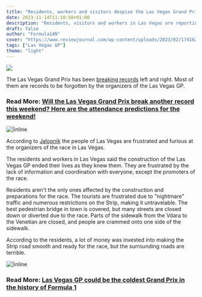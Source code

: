 ```yaml
---
title: "Residents, workers and visitors despise the Las Vegas Grand Prix: \"I hope it bankrupts them\""
date: 2023-11-14T11:10:58+01:00
description: "Residents, visitors and workers in Las Vegas are reporting that the F1 race has left them feeling scammed, unhappy and that they are furious at the organizers of the race."
draft: false
author: "Formula1AN"
cover: "https://www.reviewjournal.com/wp-content/uploads/2023/02/17416213_web1_Bellagio_Grandstand_at_F1_Las_Vegas_Grand_Prix.jpg?crop=1"
tags: ["Las Vegas GP"]
theme: "light"
---
```

![](https://www.reviewjournal.com/wp-content/uploads/2023/02/17416213_web1_Bellagio_Grandstand_at_F1_Las_Vegas_Grand_Prix.jpg?crop=1)

The Las Vegas Grand Prix has been [breaking records](https://formula1an.com/posts/will-the-las-vegas-grand-prix-break-another-record-this-weekend-here-are-the-attendance-predictions-for-this-weekend/) left and right. Most of them are records to be forgotten by the organizers of the Las Vegas GP.
### Read More: [Will the Las Vegas Grand Prix break another record this weekend? Here are the attendance predictions for the weekend!](https://formula1an.com/posts/will-the-las-vegas-grand-prix-break-another-record-this-weekend-here-are-the-attendance-predictions-for-this-weekend/)
![|inline](https://lastwordonsports.com/motorsports/wp-content/uploads/sites/12/2022/09/Las-Vegas-2023.jpg)

According to [Jalopnik](https://jalopnik.com/i-hope-it-bankrupts-them-las-vegas-residents-enraged-a-1851009102) the people of Las Vegas are frustrated and furious at the organizers of the race in Las Vegas.

The residents and workers in Las Vegas said the construction of the Las Vegas GP ended their lives as they knew them. They are frustrated by the lack of information and coordination with everyone, except the promoters of the race.

Residents aren't the only ones affected by the construction and preparations for the race. The tourists are frustrated due to "nightmare" traffic and numerous restrictions on the Strip, making it untravelable. The best pedestrian bridge in town is covered, but many streets are closed down or diverted due to the race. Parts of the sidewalk from the Vdara to the Venetian are closed, and people are crammed onto one side of the sidewalk.

According to the residents, a lot of money was invested into making the Strip road smooth and ready for the race, but the surrounding roads are terrible.

![|inline](https://assets.bwbx.io/images/users/iqjWHBFdfxIU/imDv62iyaYPc/v1/-1x-1.jpg)

### Read More: [Las Vegas GP could be the coldest Grand Prix in the history of Formula 1](https://formula1an.com/posts/las-vegas-gp-could-be-the-coldest-grand-prix-in-the-history-of-formula-1/)